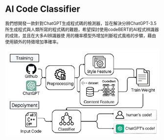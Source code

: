 # AI Code Classifier
我們想開發一款針對ChatGPT生成程式碼的檢測器，旨在解決分辨ChatGPT-3.5所生成程式與人類所寫的程式碼的難題，希望探討使用codeBERT的AI程式辨識器的成效，並且在大多AI辨識器使
用的機率模型外增加判斷程式風格的步驟，藉由使用額外的特徵增加準確率。

![專題流程圖](Pic/process.png)
